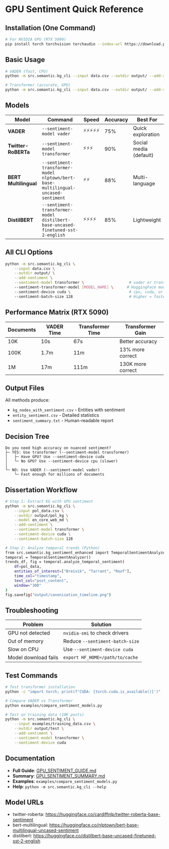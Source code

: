 # GPU Sentiment Quick Reference

## Installation (One Command)

```bash
# For NVIDIA GPU (RTX 5090)
pip install torch torchvision torchaudio --index-url https://download.pytorch.org/whl/cu121 && pip install transformers accelerate
```

## Basic Usage

```bash
# VADER (fast, CPU)
python -m src.semantic.kg_cli --input data.csv --outdir output/ --add-sentiment

# Transformer (accurate, GPU)
python -m src.semantic.kg_cli --input data.csv --outdir output/ --add-sentiment --sentiment-model transformer --sentiment-device cuda
```

## Models

| Model | Command | Speed | Accuracy | Best For |
|-------|---------|-------|----------|----------|
| **VADER** | `--sentiment-model vader` | ⚡⚡⚡⚡⚡ | 75% | Quick exploration |
| **Twitter-RoBERTa** | `--sentiment-model transformer` | ⚡⚡⚡ | 90% | Social media (default) |
| **BERT Multilingual** | `--sentiment-transformer-model nlptown/bert-base-multilingual-uncased-sentiment` | ⚡⚡ | 88% | Multi-language |
| **DistilBERT** | `--sentiment-transformer-model distilbert-base-uncased-finetuned-sst-2-english` | ⚡⚡⚡⚡ | 85% | Lightweight |

## All CLI Options

```bash
python -m src.semantic.kg_cli \
    --input data.csv \
    --outdir output/ \
    --add-sentiment \
    --sentiment-model transformer \                    # vader or transformer
    --sentiment-transformer-model [MODEL_NAME] \      # HuggingFace model
    --sentiment-device cuda \                          # cpu, cuda, or mps
    --sentiment-batch-size 128                         # Higher = faster (until OOM)
```

## Performance Matrix (RTX 5090)

| Documents | VADER Time | Transformer Time | Transformer Gain |
|-----------|-----------|------------------|------------------|
| 10K | 10s | 67s | Better accuracy |
| 100K | 1.7m | 11m | 13% more correct |
| 1M | 17m | 111m | 130K more correct |

## Output Files

All methods produce:
- `kg_nodes_with_sentiment.csv` - Entities with sentiment
- `entity_sentiment.csv` - Detailed statistics
- `sentiment_summary.txt` - Human-readable report

## Decision Tree

```
Do you need high accuracy on nuanced sentiment?
├─ YES: Use transformer (--sentiment-model transformer)
│   ├─ Have GPU? Use --sentiment-device cuda
│   └─ No GPU? Use --sentiment-device cpu (slower)
│
└─ NO: Use VADER (--sentiment-model vader)
    └─ Fast enough for millions of documents
```

## Dissertation Workflow

```bash
# Step 1: Extract KG with GPU sentiment
python -m src.semantic.kg_cli \
    --input pol_data.csv \
    --outdir output/pol_kg \
    --model en_core_web_md \
    --add-sentiment \
    --sentiment-model transformer \
    --sentiment-device cuda \
    --sentiment-batch-size 128

# Step 2: Analyze temporal trends (Python)
from src.semantic.kg_sentiment_enhanced import TemporalSentimentAnalyzer
temporal = TemporalSentimentAnalyzer()
trends_df, fig = temporal.analyze_temporal_sentiment(
    df=pol_data,
    entities_of_interest=["Breivik", "Tarrant", "Roof"],
    time_col="timestamp",
    text_col="post_content",
    window="30D"
)
fig.savefig("output/canonization_timeline.png")
```

## Troubleshooting

| Problem | Solution |
|---------|----------|
| GPU not detected | `nvidia-smi` to check drivers |
| Out of memory | Reduce `--sentiment-batch-size` |
| Slow on CPU | Use `--sentiment-device cuda` |
| Model download fails | `export HF_HOME=/path/to/cache` |

## Test Commands

```bash
# Test transformer installation
python -c "import torch; print(f'CUDA: {torch.cuda.is_available()}')"

# Compare VADER vs Transformer
python examples/compare_sentiment_models.py

# Test on training data (10K posts)
python -m src.semantic.kg_cli \
    --input examples/training_data.csv \
    --outdir output/test \
    --add-sentiment \
    --sentiment-model transformer \
    --sentiment-device cuda
```

## Documentation

- **Full Guide**: [GPU_SENTIMENT_GUIDE.md](GPU_SENTIMENT_GUIDE.md)
- **Summary**: [GPU_SENTIMENT_SUMMARY.md](GPU_SENTIMENT_SUMMARY.md)
- **Examples**: `examples/compare_sentiment_models.py`
- **Help**: `python -m src.semantic.kg_cli --help`

## Model URLs

- twitter-roberta: https://huggingface.co/cardiffnlp/twitter-roberta-base-sentiment
- bert-multilingual: https://huggingface.co/nlptown/bert-base-multilingual-uncased-sentiment
- distilbert: https://huggingface.co/distilbert-base-uncased-finetuned-sst-2-english
